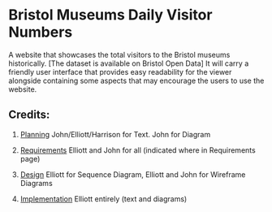 # Bristol Museums Daily Visitor Numbers 

A website that showcases the total visitors to the Bristol museums historically. [The dataset is available on Bristol Open Data]
It will carry a friendly user interface that provides easy readability for the viewer alongside containing some aspects that may encourage the users to use the website.

## Credits:

1. [Planning](docs/planning.md) John/Elliott/Harrison for Text. John for Diagram

2. [Requirements](docs/requirements.md) Elliott and John for all (indicated where in Requirements page)

3. [Design](docs/design.md) Elliott for Sequence Diagram, Elliott and John for 
Wireframe Diagrams
4. [Implementation](docs/implementation.md) Elliott entirely (text and diagrams)

